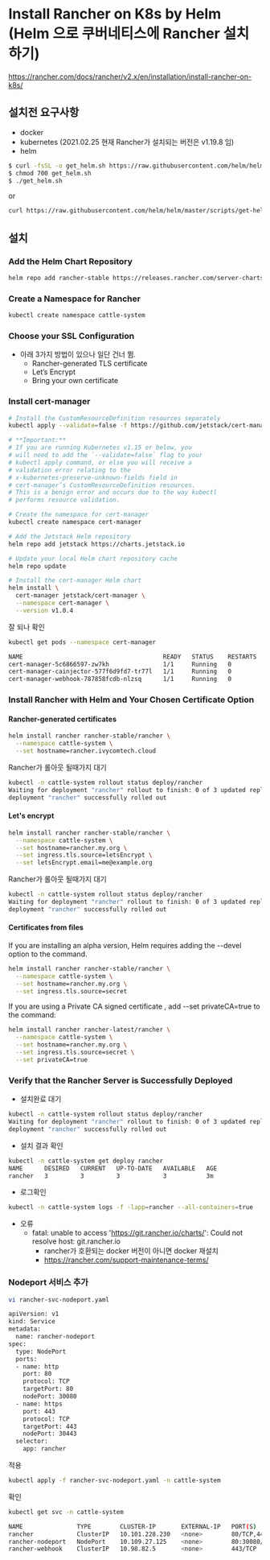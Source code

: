 # Install Rancher on K8s by Helm (Helm 으로 쿠버네티스에 Rancher 설치하기)
https://rancher.com/docs/rancher/v2.x/en/installation/install-rancher-on-k8s/

## 설치전 요구사항
- docker
- kubernetes (2021.02.25 현재 Rancher가 설치되는 버전은 v1.19.8 임)
- helm
```bash
$ curl -fsSL -o get_helm.sh https://raw.githubusercontent.com/helm/helm/master/scripts/get-helm-3
$ chmod 700 get_helm.sh
$ ./get_helm.sh
```
or
```bash
curl https://raw.githubusercontent.com/helm/helm/master/scripts/get-helm-3 | bash
```

## 설치

### Add the Helm Chart Repository
```bash
helm repo add rancher-stable https://releases.rancher.com/server-charts/stable
```

### Create a Namespace for Rancher
```bash
kubectl create namespace cattle-system
```

### Choose your SSL Configuration
- 아래 3가지 방법이 있으나 일단 건너 뜀.
  - Rancher-generated TLS certificate
  - Let’s Encrypt
  - Bring your own certificate

### Install cert-manager
```bash
# Install the CustomResourceDefinition resources separately
kubectl apply --validate=false -f https://github.com/jetstack/cert-manager/releases/download/v1.0.4/cert-manager.crds.yaml

# **Important:**
# If you are running Kubernetes v1.15 or below, you
# will need to add the `--validate=false` flag to your
# kubectl apply command, or else you will receive a
# validation error relating to the
# x-kubernetes-preserve-unknown-fields field in
# cert-manager’s CustomResourceDefinition resources.
# This is a benign error and occurs due to the way kubectl
# performs resource validation.

# Create the namespace for cert-manager
kubectl create namespace cert-manager

# Add the Jetstack Helm repository
helm repo add jetstack https://charts.jetstack.io

# Update your local Helm chart repository cache
helm repo update

# Install the cert-manager Helm chart
helm install \
  cert-manager jetstack/cert-manager \
  --namespace cert-manager \
  --version v1.0.4
```

잘 되나 확인
```bash
kubectl get pods --namespace cert-manager

NAME                                       READY   STATUS    RESTARTS   AGE
cert-manager-5c6866597-zw7kh               1/1     Running   0          2m
cert-manager-cainjector-577f6d9fd7-tr77l   1/1     Running   0          2m
cert-manager-webhook-787858fcdb-nlzsq      1/1     Running   0          2m
```

### Install Rancher with Helm and Your Chosen Certificate Option
#### Rancher-generated certificates
```bash
helm install rancher rancher-stable/rancher \
  --namespace cattle-system \
  --set hostname=rancher.ivycomtech.cloud
```
Rancher가 롤아웃 될때가지 대기
```bash
kubectl -n cattle-system rollout status deploy/rancher
Waiting for deployment "rancher" rollout to finish: 0 of 3 updated replicas are available...
deployment "rancher" successfully rolled out
```
#### Let's encrypt
```bash
helm install rancher rancher-stable/rancher \
  --namespace cattle-system \
  --set hostname=rancher.my.org \
  --set ingress.tls.source=letsEncrypt \
  --set letsEncrypt.email=me@example.org
```
Rancher가 롤아웃 될때가지 대기
```bash
kubectl -n cattle-system rollout status deploy/rancher
Waiting for deployment "rancher" rollout to finish: 0 of 3 updated replicas are available...
deployment "rancher" successfully rolled out
```
#### Certificates from files
If you are installing an alpha version, Helm requires adding the --devel option to the command.
```bash
helm install rancher rancher-stable/rancher \
  --namespace cattle-system \
  --set hostname=rancher.my.org \
  --set ingress.tls.source=secret
```
If you are using a Private CA signed certificate , add --set privateCA=true to the command:
```bash
helm install rancher rancher-latest/rancher \
  --namespace cattle-system \
  --set hostname=rancher.my.org \
  --set ingress.tls.source=secret \
  --set privateCA=true
```

### Verify that the Rancher Server is Successfully Deployed
- 설치완료 대기
```bash
kubectl -n cattle-system rollout status deploy/rancher
Waiting for deployment "rancher" rollout to finish: 0 of 3 updated replicas are available...
deployment "rancher" successfully rolled out
```
- 설치 결과 확인
```bash
kubectl -n cattle-system get deploy rancher
NAME      DESIRED   CURRENT   UP-TO-DATE   AVAILABLE   AGE
rancher   3         3         3            3           3m
```
- 로그확인
```bash
kubectl -n cattle-system logs -f -lapp=rancher --all-containers=true
```
- 오류
  - fatal: unable to access 'https://git.rancher.io/charts/': Could not resolve host: git.rancher.io
    - rancher가 호환되는 docker 버전이 아니면 docker 재설치
    - https://rancher.com/support-maintenance-terms/

### Nodeport 서비스 추가
```bash
vi rancher-svc-nodeport.yaml

apiVersion: v1
kind: Service
metadata:
  name: rancher-nodeport
spec:
  type: NodePort
  ports:
  - name: http
    port: 80
    protocol: TCP
    targetPort: 80
    nodePort: 30080
  - name: https
    port: 443
    protocol: TCP
    targetPort: 443
    nodePort: 30443
  selector:
    app: rancher
```
적용
```bash
kubectl apply -f rancher-svc-nodeport.yaml -n cattle-system
```
확인
```bash
kubectl get svc -n cattle-system

NAME               TYPE        CLUSTER-IP       EXTERNAL-IP   PORT(S)                      AGE
rancher            ClusterIP   10.101.228.230   <none>        80/TCP,443/TCP               169m
rancher-nodeport   NodePort    10.109.27.125    <none>        80:30080/TCP,443:30443/TCP   52m
rancher-webhook    ClusterIP   10.98.82.5       <none>        443/TCP                      167m
```
